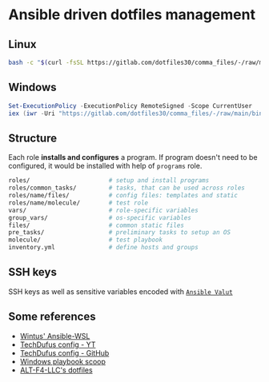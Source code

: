 # Ansible driven dotfiles management

## Linux

```bash
bash -c "$(curl -fsSL https://gitlab.com/dotfiles30/comma_files/-/raw/main/bin/dotfiles.sh)"
```

## Windows

```powershell
Set-ExecutionPolicy -ExecutionPolicy RemoteSigned -Scope CurrentUser
iex (iwr -Uri "https://gitlab.com/dotfiles30/comma_files/-/raw/main/bin/dotfiles.ps1" -UseBasicParsing).Content
```

## Structure

Each role **installs and configures** a program. If program doesn't need to be configured, it would be installed with help of `programs` role.

```bash
roles/                      # setup and install programs
roles/common_tasks/         # tasks, that can be used across roles
roles/name/files/           # config files: templates and static
roles/name/molecule/        # test role
vars/                       # role-specific variables
group_vars/                 # os-specific variables
files/                      # common static files
pre_tasks/                  # preliminary tasks to setup an OS
molecule/                   # test playbook
inventory.yml               # define hosts and groups
```

## SSH keys

SSH keys as well as sensitive variables encoded with [`Ansible Valut`](https://docs.ansible.com/ansible/latest/vault_guide/index.html)

## Some references

- [Wintus' Ansible-WSL](https://github.com/Wintus/Ansible-WSL)
- [TechDufus config - YT](https://www.youtube.com/watch?v=gIDywsGBqf4&t=49s)
- [TechDufus config - GitHub](https://github.com/TechDufus/dotfiles)
- [Windows playbook scoop](https://github.com/stkrzysiak/windows-playbook-scoop)
- [ALT-F4-LLC's dotfiles](https://github.com/ALT-F4-LLC/dotfiles)
